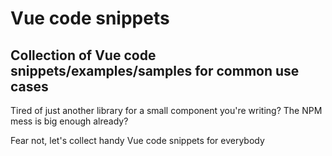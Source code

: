 # Vue code snippets
## Collection of Vue code snippets/examples/samples for common use cases

Tired of just another library for a small component you're writing?
The NPM mess is big enough already?

Fear not, let's collect handy Vue code snippets for everybody
